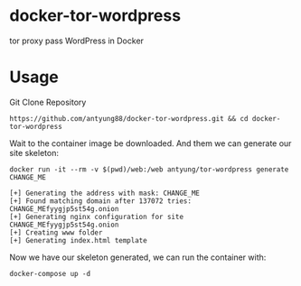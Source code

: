# docker-tor-wordpress

tor proxy pass WordPress in Docker

# Usage

Git Clone Repository

```
https://github.com/antyung88/docker-tor-wordpress.git && cd docker-tor-wordpress
```

Wait to the container image be downloaded. And them we can generate our site skeleton:

```
docker run -it --rm -v $(pwd)/web:/web antyung/tor-wordpress generate CHANGE_ME
```
```
[+] Generating the address with mask: CHANGE_ME
[+] Found matching domain after 137072 tries: CHANGE_MEfyygjp5st54g.onion
[+] Generating nginx configuration for site  CHANGE_MEfyygjp5st54g.onion
[+] Creating www folder
[+] Generating index.html template
```

Now we have our skeleton generated, we can run the container with:
```
docker-compose up -d
```
